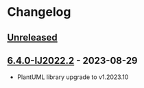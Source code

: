 # Changelog

## [Unreleased]

## [6.4.0-IJ2022.2] - 2023-08-29
- PlantUML library upgrade to v1.2023.10

[Unreleased]: https://github.com/esteinberg/plantuml4idea/compare/v6.4.0-IJ2022.2...HEAD

[6.4.0-IJ2022.2]: https://github.com/esteinberg/plantuml4idea/commits/v6.4.0-IJ2022.2
